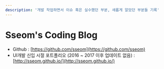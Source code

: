 ```yaml
---
description: '개발 작업하면서 이슈 혹은 실수했던 부분, 새롭게 알았던 부분들 기록'
---
```


# Sseom's Coding Blog

* Github : [https://github.com/sseom](https://github.com/sseom)
* UI개발 신입 시절 포트폴리오 \(2016 ~ 2017 이후 업데이트 없음\) : [http://sseom.github.io/](http://sseom.github.io/) 


